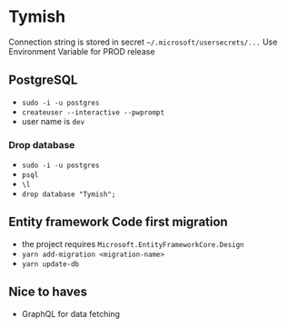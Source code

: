# Tymish

Connection string is stored in secret `~/.microsoft/usersecrets/...`
Use Environment Variable for PROD release


## PostgreSQL
* `sudo -i -u postgres`
* `createuser --interactive --pwprompt`
* user name is `dev`

### Drop database
* `sudo -i -u postgres`
* `psql`
* `\l`
* `drop database "Tymish";`

## Entity framework Code first migration
* the project requires `Microsoft.EntityFrameworkCore.Design`
* `yarn add-migration <migration-name>`
* `yarn update-db`


## Nice to haves
* GraphQL for data fetching